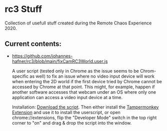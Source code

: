 # rc3 Stuff
Collection of usefull stuff created during the Remote Chaos Experience 2020.

## Current contents:
* https://github.com/johannes-hafner/rc3/blob/main/fixCamRC3World.user.js 

  A user script (tested only in Chrome as the issue seems to be Chrom-specific as well) to fix an issue where no video input device will work when entering the 2D world if the first device tried by Chrome cannot be accessed by Chrome at that point. This might, for example, happen if another software accesses that webcam under an OS where only one application can access a video input device at a time.
  
  Installation:  [Download the script](https://github.com/johannes-hafner/rc3/raw/main/fixCamRC3World.user.js). Then either install the [Tampermonkey Extension](https://chrome.google.com/webstore/detail/tampermonkey/dhdgffkkebhmkfjojejmpbldmpobfkfo) and use it to install the userscript, or open chrome://extensions, flip the "Developer Mode" switch in the top right corner to "on" and drag & drop the script into the window.
